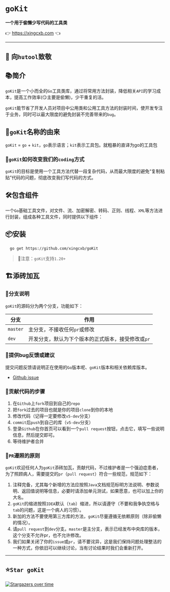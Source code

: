 # `goKit`


<p>
	<strong>
        一个用于偷懒少写代码的工具类
    </strong>
</p>

<p>
👉 <a href="https://xingcxb.com">https://xingcxb.com</a> 👈
</p>

-------------------------------------------------------------------------------
🫡 向`hutool`致敬
-------------------------------------------------------------------------------

## 📚简介

`goKit`是一个小而全的`Go`工具类库，通过将常用方法封装，降低相关`API`的学习成本，提高工作效率(😏主要是偷懒)，少干重复的活。

`goKit`能节省了开发人员对项目中公用类和公用工具方法的封装时间，使开发专注于业务，同时可以最大限度的避免封装不完善带来的`bug`。

## 🎁`goKit`名称的由来

`goKit` = `go` + `kit`，`go`表示语言；`kit`表示工具包。就粗暴的直译为go的工具包

### 🍺`goKit`如何改变我们的`coding`方式

`goKit`的目标是使用一个工具方法代替一段复杂代码，从而最大限度的避免“复制粘贴”代码的问题，彻底改变我们写代码的方式。

## 🛠️包含组件

一个`Go`基础工具文件，对文件、流、加密解密、转码、正则、线程、`XML`等方法进行封装，组成各种工具文件，同时提供以下组件：

## 📦安装

```shell
  go get https://github.com/xingcxb/goKit
```

> 🔔️注意：`goKit`支持`1.20+`

## 🏗️添砖加瓦

### 🎋分支说明

`goKit`的源码分为两个分支，功能如下：

| 分支     | 作用                          |
|--------|-----------------------------|
| `master` | 主分支，不接收任何`pr`或修改            |
| `dev` | 开发分支，默认为下个版本的正式版本，接受修改或`pr` |

### 🐞提供bug反馈或建议

提交问题反馈请说明正在使用的`Go`版本呢、`goKit`版本和相关依赖库版本。

- [Github issue](https://github.com/xingcxb/goKit/issues)

### 🧬贡献代码的步骤

1. 在`Github`上`fork`项目到自己的`repo`
2. 把`fork`过去的项目也就是你的项目`clone`到你的本地
3. 修改代码（记得一定要修改`v5-dev`分支）
4. `commit`后`push`到自己的库（`v5-dev`分支）
5. 登录`Github`在你首页可以看到一个`pull request`按钮，点击它，填写一些说明信息，然后提交即可。
6. 等待维护者合并

### 📐`PR`遵照的原则

`goKit`欢迎任何人为`goKit`添砖加瓦，贡献代码，不过维护者是一个强迫症患者，为了照顾病人，需要提交的`pr`（`pull request`）符合一些规范，规范如下：

1. 注释完备，尤其每个新增的方法应按照`Java`文档规范标明方法说明、参数说明、返回值说明等信息，必要时请添加单元测试，如果愿意，也可以加上你的大名。
2. `goKit`的缩进按照`IDEA`默认（`tab`）缩进，所以请遵守（不要和我争执空格与`tab`的问题，这是一个病人的习惯）。
3. 新加的方法不要使用第三方库的方法，`goKit`尽量遵循无依赖原则（除非偷懒的情况）。
4. 请`pull request`到`dev`分支。`master`是主分支，表示已经发布中央库的版本，这个分支不允许pr，也不允许修改。
5. 我们如果关闭了你的`issue`或`pr`，请不要诧异，这是我们保持问题处理整洁的一种方式，你依旧可以继续讨论，当有讨论结果时我们会重新打开。

-------------------------------------------------------------------------------

## ⭐`Star goKit`

[![Stargazers over time](https://starchart.cc/xingcxb/goKit.svg)](https://starchart.cc/xingcxb/goKit)
